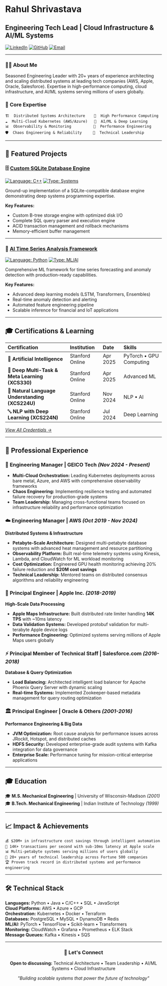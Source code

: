 # Rahul Shrivastava
## Engineering Tech Lead | Cloud Infrastructure & AI/ML Systems

[![LinkedIn](https://img.shields.io/badge/LinkedIn-Connect-blue?style=flat&logo=linkedin)](https://www.linkedin.com/in/yourprofile)
[![GitHub](https://img.shields.io/badge/GitHub-Follow-black?style=flat&logo=github)](https://github.com/rhshriva)
[![Email](https://img.shields.io/badge/Email-Contact-red?style=flat&logo=gmail)](mailto:your.email@example.com)

---

### 👨‍💻 **About Me**
Seasoned Engineering Leader with 20+ years of experience architecting and scaling distributed systems at leading tech companies (AWS, Apple, Oracle, Salesforce). Expertise in high-performance computing, cloud infrastructure, and AI/ML systems serving millions of users globally.

### 🎯 **Core Expertise**
```
🏗️  Distributed Systems Architecture    🚀  High Performance Computing
☁️  Multi-Cloud Kubernetes (AWS/Azure)   🧠  AI/ML & Deep Learning
📊  Observability & Monitoring          🔧  Performance Engineering
🛡️  Chaos Engineering & Reliability     👥  Technical Leadership
```

---

## 🚀 **Featured Projects**

### 🗄️ **[Custom SQLite Database Engine](https://github.com/rhshriva/build_own_sqlite)**
[![Language: C++](https://img.shields.io/badge/Language-C%2B%2B-00599C?logo=c%2B%2B)](#)
[![Type: Systems](https://img.shields.io/badge/Type-Systems%20Programming-green)](#)

Ground-up implementation of a SQLite-compatible database engine demonstrating deep systems programming expertise.

**Key Features:**
- Custom B-tree storage engine with optimized disk I/O
- Complete SQL query parser and execution engine
- ACID transaction management and rollback mechanisms
- Memory-efficient buffer management

---

### 🤖 **[AI Time Series Analysis Framework](https://github.com/rhshriva/AI_Time_Series)**
[![Language: Python](https://img.shields.io/badge/Language-Python-3776AB?logo=python)](#)
[![Type: ML/AI](https://img.shields.io/badge/Type-Machine%20Learning-orange)](#)

Comprehensive ML framework for time series forecasting and anomaly detection with production-ready capabilities.

**Key Features:**
- Advanced deep learning models (LSTM, Transformers, Ensembles)
- Real-time anomaly detection and alerting
- Automated feature engineering pipeline
- Scalable inference for financial and IoT applications

---

## 🎓 **Certifications & Learning**

| **Certification** | **Institution** | **Date** | **Skills** |
|:------------------|:----------------|:---------|:-----------|
| 🧠 **Artificial Intelligence** | Stanford Online | Apr 2025 | PyTorch • GPU Computing |
| 🎯 **Deep Multi-Task & Meta Learning (XCS330)** | Stanford Online | Apr 2025 | Advanced ML |
| 💬 **Natural Language Understanding (XCS224U)** | Stanford Online | Nov 2024 | NLP • AI |
| 🔤 **NLP with Deep Learning (XCS224N)** | Stanford Online | Jul 2024 | Deep Learning |

*[View All Credentials →](https://digitalcredential.stanford.edu/)*

---

## 💼 **Professional Experience**

### 🏢 **Engineering Manager** | GEICO Tech *(Nov 2024 - Present)*
- **Multi-Cloud Orchestration:** Leading Kubernetes deployments across bare metal, Azure, and AWS with comprehensive observability frameworks
- **Chaos Engineering:** Implementing resilience testing and automated failure recovery for production-grade systems
- **Team Leadership:** Managing cross-functional teams focused on infrastructure reliability and performance optimization

### ☁️ **Engineering Manager** | AWS *(Oct 2019 - Nov 2024)*
**Distributed Systems & Infrastructure**
- **Petabyte-Scale Architecture:** Designed multi-petabyte database systems with advanced heat management and resource partitioning
- **Observability Platform:** Built real-time telemetry systems using Kinesis, Lambda, and CloudWatch for ML workload monitoring
- **Cost Optimization:** Engineered GPU health monitoring achieving 20% failure reduction and **$20M cost savings**
- **Technical Leadership:** Mentored teams on distributed consensus algorithms and reliability engineering

### 🍎 **Principal Engineer** | Apple Inc. *(2018-2019)*
**High-Scale Data Processing**
- **Apple Maps Infrastructure:** Built distributed rate limiter handling **14K TPS** with ~10ms latency
- **Data Validation Systems:** Developed protobuf validation for multi-terabyte Apple device logs
- **Performance Engineering:** Optimized systems serving millions of Apple Maps users globally

### ⚡ **Principal Member of Technical Staff** | Salesforce.com *(2016-2018)*
**Database & Query Optimization**
- **Load Balancing:** Architected intelligent load balancer for Apache Phoenix Query Server with dynamic scaling
- **Real-time Systems:** Implemented Zookeeper-based metadata management for query routing optimization

### 🏛️ **Principal Engineer** | Oracle & Others *(2001-2016)*
**Performance Engineering & Big Data**
- **JVM Optimization:** Root cause analysis for performance issues across JRockit, Hotspot, and distributed caches
- **HDFS Security:** Developed enterprise-grade audit systems with Kafka integration for data governance
- **Enterprise Scale:** Performance tuning for mission-critical enterprise applications

---

## 🎓 **Education**

🎓 **M.S. Mechanical Engineering** | University of Wisconsin-Madison *(2001)*  
🎓 **B.Tech. Mechanical Engineering** | Indian Institute of Technology *(1999)*

---

## 📈 **Impact & Achievements**

```
💰 $20M+ in infrastructure cost savings through intelligent automation
🚀 14K+ transactions per second with sub-10ms latency at Apple scale
📊 Multi-petabyte systems serving millions of users globally
👥 20+ years of technical leadership across Fortune 500 companies
🏆 Proven track record in distributed systems and performance engineering
```

---

## 🛠️ **Technical Stack**

**Languages:** Python • Java • C/C++ • SQL • JavaScript  
**Cloud Platforms:** AWS • Azure • GCP  
**Orchestration:** Kubernetes • Docker • Terraform  
**Databases:** PostgreSQL • MySQL • DynamoDB • Redis  
**ML/AI:** PyTorch • TensorFlow • Scikit-learn • Transformers  
**Monitoring:** CloudWatch • Grafana • Prometheus • ELK Stack  
**Message Queues:** Kafka • Kinesis • SQS  

---

<div align="center">

### 🤝 **Let's Connect**

**Open to discussing:** Technical Architecture • Team Leadership • AI/ML Systems • Cloud Infrastructure

*"Building scalable systems that power the future of technology"*

</div>
